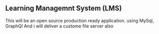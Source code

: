 ## Learning Managemnt System (LMS)
This will be an open source production ready application. 
using MySql, GraphQl
And i will deliver a custome file server also

